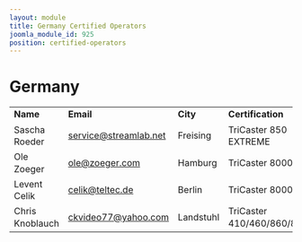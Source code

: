 ```yaml
---
layout: module
title: Germany Certified Operators
joomla_module_id: 925
position: certified-operators
---
```

<h1>Germany</h1>
<table style="width: 100%; line-height: 16pt;" border="0">
    <tbody>
        <tr>
            <td style="width: 24%;"><strong>Name</strong></td>
            <td style="width: 29%;"><strong>Email</strong></td>
            <td style="width: 18%;"><strong>City</strong></td>
            <td style="width: 27%;"><strong>Certification</strong></td>
            <td style="width: 2%; text-align: right;"><strong>Date&nbsp;</strong></td>
        </tr>
        <tr>
            <td>Sascha Roeder</td>
            <td><a href="mailto: service@streamlab.net">service@streamlab.net</a></td>
            <td>Freising</td>
            <td>TriCaster 850 EXTREME</td>
            <td style="text-align: right;">6/8/12</td>
        </tr>
        <tr>
            <td>Ole Zoeger</td>
            <td><a href="mailto: ole@zoeger.com">ole@zoeger.com</a></td>
            <td>Hamburg</td>
            <td>TriCaster 8000</td>
            <td style="text-align: right;">6/7/13</td>
        </tr>
        <tr>
            <td>Levent Celik</td>
            <td><a href="mailto: celik@teltec.de">celik@teltec.de</a></td>
            <td>Berlin</td>
            <td>TriCaster 8000</td>
            <td style="text-align: right;">8/1/13</td>
        </tr>
        <tr>
            <td>Chris Knoblauch</td>
            <td><a href="mailto: ckvideo77@yahoo.com">ckvideo77@yahoo.com</a></td>
            <td>Landstuhl</td>
            <td>TriCaster 410/460/860/8000</td>
            <td style="text-align: right;">4/9/15</td>
        </tr>
    </tbody>
</table>
<br>

